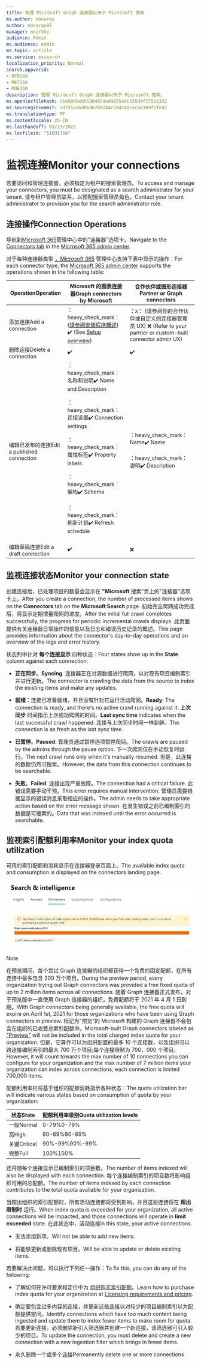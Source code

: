 ```yaml
---
title: 管理 Microsoft Graph 连接器以用于 Microsoft 搜索
ms.author: monaray
author: monaray97
manager: mnirkhe
audience: Admin
ms.audience: Admin
ms.topic: article
ms.service: mssearch
localization_priority: Normal
search.appverid:
- BFB160
- MET150
- MOE150
description: 管理 Microsoft Graph 连接器以用于 Microsoft 搜索。
ms.openlocfilehash: cba50d8eb558b4d74ed46554dc155d4f275b1332
ms.sourcegitcommit: 5df252e6d0bd67bb1b4c59418aceca8369f5fe42
ms.translationtype: MT
ms.contentlocale: zh-CN
ms.lasthandoff: 03/23/2021
ms.locfileid: "51031716"
---
```

<!-- markdownlint-disable no-inline-html -->

# <a name="monitor-your-connections"></a><span data-ttu-id="38f05-103">监视连接</span><span class="sxs-lookup"><span data-stu-id="38f05-103">Monitor your connections</span></span>

<span data-ttu-id="38f05-104">若要访问和管理连接器，必须指定为租户的搜索管理员。</span><span class="sxs-lookup"><span data-stu-id="38f05-104">To access and manage your connectors, you must be designated as a search administrator for your tenant.</span></span> <span data-ttu-id="38f05-105">请与租户管理员联系，以预配搜索管理员角色。</span><span class="sxs-lookup"><span data-stu-id="38f05-105">Contact your tenant administrator to provision you for the search administrator role.</span></span>

## <a name="connection-operations"></a><span data-ttu-id="38f05-106">连接操作</span><span class="sxs-lookup"><span data-stu-id="38f05-106">Connection Operations</span></span>

<span data-ttu-id="38f05-107">导航到[](https://admin.microsoft.com/Adminportal/Home#/MicrosoftSearch/Connectors)[Microsoft 365](https://admin.microsoft.com)管理中心中的"连接器"选项卡。</span><span class="sxs-lookup"><span data-stu-id="38f05-107">Navigate to the [Connectors tab](https://admin.microsoft.com/Adminportal/Home#/MicrosoftSearch/Connectors) in the [Microsoft 365 admin center](https://admin.microsoft.com).</span></span>

<span data-ttu-id="38f05-108">对于每种连接器类型 [，Microsoft 365](https://admin.microsoft.com) 管理中心支持下表中显示的操作：</span><span class="sxs-lookup"><span data-stu-id="38f05-108">For each connector type, the [Microsoft 365 admin center](https://admin.microsoft.com) supports the operations shown in the following table:</span></span>

<span data-ttu-id="38f05-109">Operation</span><span class="sxs-lookup"><span data-stu-id="38f05-109">Operation</span></span> | <span data-ttu-id="38f05-110">Microsoft 的图表连接器</span><span class="sxs-lookup"><span data-stu-id="38f05-110">Graph connectors by Microsoft</span></span> | <span data-ttu-id="38f05-111">合作伙伴或图形连接器</span><span class="sxs-lookup"><span data-stu-id="38f05-111">Partner or Graph connectors</span></span>
--- | --- | ---
<span data-ttu-id="38f05-112">添加连接</span><span class="sxs-lookup"><span data-stu-id="38f05-112">Add a connection</span></span> | <span data-ttu-id="38f05-113">：heavy_check_mark： ([请参阅安装程序概述](configure-connector.md)) </span><span class="sxs-lookup"><span data-stu-id="38f05-113">:heavy_check_mark: (See [Setup overview](configure-connector.md))</span></span> | <span data-ttu-id="38f05-114">：x： (请参阅你的合作伙伴或自定义的连接器管理员 UX) </span><span class="sxs-lookup"><span data-stu-id="38f05-114">:x: (Refer to your partner or custom-built connector admin UX)</span></span>
<span data-ttu-id="38f05-115">删除连接</span><span class="sxs-lookup"><span data-stu-id="38f05-115">Delete a connection</span></span> | :heavy_check_mark: | :heavy_check_mark:
<span data-ttu-id="38f05-118">编辑已发布的连接</span><span class="sxs-lookup"><span data-stu-id="38f05-118">Edit a published connection</span></span> | <span data-ttu-id="38f05-119">：heavy_check_mark：名称和说明</span><span class="sxs-lookup"><span data-stu-id="38f05-119">:heavy_check_mark: Name and Description</span></span><br></br> <span data-ttu-id="38f05-120">：heavy_check_mark：连接设置</span><span class="sxs-lookup"><span data-stu-id="38f05-120">:heavy_check_mark: Connection settings</span></span><br></br> <span data-ttu-id="38f05-121">：heavy_check_mark：属性标签</span><span class="sxs-lookup"><span data-stu-id="38f05-121">:heavy_check_mark: Property labels</span></span><br></br> <span data-ttu-id="38f05-122">：heavy_check_mark： 架构</span><span class="sxs-lookup"><span data-stu-id="38f05-122">:heavy_check_mark: Schema</span></span><br></br> <span data-ttu-id="38f05-123">：heavy_check_mark：刷新计划</span><span class="sxs-lookup"><span data-stu-id="38f05-123">:heavy_check_mark: Refresh schedule</span></span><br></br> | <span data-ttu-id="38f05-124">：heavy_check_mark： Name</span><span class="sxs-lookup"><span data-stu-id="38f05-124">:heavy_check_mark: Name</span></span><br></br> <span data-ttu-id="38f05-125">：heavy_check_mark： 说明</span><span class="sxs-lookup"><span data-stu-id="38f05-125">:heavy_check_mark: Description</span></span>
<span data-ttu-id="38f05-126">编辑草稿连接</span><span class="sxs-lookup"><span data-stu-id="38f05-126">Edit a draft connection</span></span> | :heavy_check_mark: | :x:

## <a name="monitor-your-connection-state"></a><span data-ttu-id="38f05-129">监视连接状态</span><span class="sxs-lookup"><span data-stu-id="38f05-129">Monitor your connection state</span></span>

<span data-ttu-id="38f05-130">创建连接后，已处理项目的数量会显示在 **"Microsoft** 搜索"页上的"连接器"选项卡上。</span><span class="sxs-lookup"><span data-stu-id="38f05-130">After you create a connection, the number of processed items shows on the **Connectors** tab on the **Microsoft Search** page.</span></span> <span data-ttu-id="38f05-131">初始完全爬网成功完成后，将显示定期增量爬网的进度。</span><span class="sxs-lookup"><span data-stu-id="38f05-131">After the initial full crawl completes successfully, the progress for periodic incremental crawls displays.</span></span> <span data-ttu-id="38f05-132">此页面提供有关连接器日常操作的信息以及日志和错误历史记录的概述。</span><span class="sxs-lookup"><span data-stu-id="38f05-132">This page provides information about the connector's day-to-day operations and an overview of the logs and error history.</span></span>

<span data-ttu-id="38f05-133">状态列中针对 **每个连接显示** 四种状态：</span><span class="sxs-lookup"><span data-stu-id="38f05-133">Four states show up in the **State** column against each connection:</span></span>

* <span data-ttu-id="38f05-134">**正在同步**。</span><span class="sxs-lookup"><span data-stu-id="38f05-134">**Syncing**.</span></span> <span data-ttu-id="38f05-135">连接器正在对源数据进行爬网，以对现有项目编制索引并进行更新。</span><span class="sxs-lookup"><span data-stu-id="38f05-135">The connector is crawling the data from the source to index the existing items and make any updates.</span></span>

* <span data-ttu-id="38f05-136">**就绪**：连接已准备就绪，并且没有针对它运行活动爬网。</span><span class="sxs-lookup"><span data-stu-id="38f05-136">**Ready**: The connection is ready, and there's no active crawl running against it.</span></span> <span data-ttu-id="38f05-137">**上次同步** 时间指示上次成功爬网的时间。</span><span class="sxs-lookup"><span data-stu-id="38f05-137">**Last sync time** indicates when the last successful crawl happened.</span></span> <span data-ttu-id="38f05-138">连接与上次同步时间一样新鲜。</span><span class="sxs-lookup"><span data-stu-id="38f05-138">The connection is as fresh as the last sync time.</span></span>

* <span data-ttu-id="38f05-139">**已暂停**。</span><span class="sxs-lookup"><span data-stu-id="38f05-139">**Paused**.</span></span> <span data-ttu-id="38f05-140">管理员通过暂停选项暂停爬网。</span><span class="sxs-lookup"><span data-stu-id="38f05-140">The crawls are paused by the admins through the pause option.</span></span> <span data-ttu-id="38f05-141">下一次爬网仅在手动恢复时运行。</span><span class="sxs-lookup"><span data-stu-id="38f05-141">The next crawl runs only when it's manually resumed.</span></span> <span data-ttu-id="38f05-142">但是，此连接的数据仍然可搜索。</span><span class="sxs-lookup"><span data-stu-id="38f05-142">However, the data from this connection continues to be searchable.</span></span>

* <span data-ttu-id="38f05-143">**失败**。</span><span class="sxs-lookup"><span data-stu-id="38f05-143">**Failed**.</span></span> <span data-ttu-id="38f05-144">连接出现严重故障。</span><span class="sxs-lookup"><span data-stu-id="38f05-144">The connection had a critical failure.</span></span> <span data-ttu-id="38f05-145">此错误需要手动干预。</span><span class="sxs-lookup"><span data-stu-id="38f05-145">This error requires manual intervention.</span></span> <span data-ttu-id="38f05-146">管理员需要根据显示的错误消息采取相应的操作。</span><span class="sxs-lookup"><span data-stu-id="38f05-146">The admin needs to take appropriate action based on the error message shown.</span></span> <span data-ttu-id="38f05-147">在发生错误之前已编制索引的数据是可搜索的。</span><span class="sxs-lookup"><span data-stu-id="38f05-147">Data that was indexed until the error occurred is searchable.</span></span>

## <a name="monitor-your-index-quota-utilization"></a><span data-ttu-id="38f05-148">监视索引配额利用率</span><span class="sxs-lookup"><span data-stu-id="38f05-148">Monitor your index quota utilization</span></span>

<span data-ttu-id="38f05-149">可用的索引配额和消耗显示在连接器登录页面上。</span><span class="sxs-lookup"><span data-stu-id="38f05-149">The available index quota and consumption is displayed on the connectors landing page.</span></span>

![索引配额使用率栏](media/quota_utilization.png)
 
>[!NOTE]
><span data-ttu-id="38f05-151">在预览期间，每个尝试 Graph 连接器的组织都获得一个免费的固定配额，在所有连接中最多包含 200 万个项目。</span><span class="sxs-lookup"><span data-stu-id="38f05-151">During the preview period, every organization trying out Graph connectors was provided a free fixed quota of up to 2 million items across all connections.</span></span> <span data-ttu-id="38f05-152">随着 Graph 连接器正式发布，对于预览版中一直使用 Graph 连接器的组织，免费配额将于 2021 年 4 月 1 日到期。</span><span class="sxs-lookup"><span data-stu-id="38f05-152">With Graph connectors being generally available, the free quota will expire on April 1st, 2021 for those organizations who have been using Graph connectors in preview.</span></span>
><span data-ttu-id="38f05-153">标记为"预览"的 Microsoft 构建[](./connectors-overview.md)的 Graph 连接器不会包含在组织的已收费总索引配额中。</span><span class="sxs-lookup"><span data-stu-id="38f05-153">Microsoft-built Graph connectors labeled as ["Preview"](./connectors-overview.md) will not be included in the total charged index quota for your organization.</span></span> <span data-ttu-id="38f05-154">但是，它算作可以为组织配置的最多 10 个连接数，以及组织可以跨连接编制索引的最大 700 万个项目;每个连接限制为 700，000 个项目。</span><span class="sxs-lookup"><span data-stu-id="38f05-154">However, it will count towards the max number of 10 connections you can configure for your organization and the max number of 7 million items your organization can index across connections; each connection is limited 700,000 items.</span></span> 

<span data-ttu-id="38f05-155">配额利用率栏将基于组织的配额消耗指示各种状态：</span><span class="sxs-lookup"><span data-stu-id="38f05-155">The quota utilization bar will indicate various states based on consumption of quota by your organization:</span></span>

<span data-ttu-id="38f05-156">状态</span><span class="sxs-lookup"><span data-stu-id="38f05-156">State</span></span> | <span data-ttu-id="38f05-157">配额利用率级别</span><span class="sxs-lookup"><span data-stu-id="38f05-157">Quota utilization levels</span></span>
--- | --- 
<span data-ttu-id="38f05-158">一般</span><span class="sxs-lookup"><span data-stu-id="38f05-158">Normal</span></span> | <span data-ttu-id="38f05-159">0-79%</span><span class="sxs-lookup"><span data-stu-id="38f05-159">0-79%</span></span>
<span data-ttu-id="38f05-160">高</span><span class="sxs-lookup"><span data-stu-id="38f05-160">High</span></span> | <span data-ttu-id="38f05-161">80-89%</span><span class="sxs-lookup"><span data-stu-id="38f05-161">80-89%</span></span>
<span data-ttu-id="38f05-162">关键</span><span class="sxs-lookup"><span data-stu-id="38f05-162">Critical</span></span> | <span data-ttu-id="38f05-163">90%-99%</span><span class="sxs-lookup"><span data-stu-id="38f05-163">90%-99%</span></span>
<span data-ttu-id="38f05-164">完整</span><span class="sxs-lookup"><span data-stu-id="38f05-164">Full</span></span> | <span data-ttu-id="38f05-165">100%</span><span class="sxs-lookup"><span data-stu-id="38f05-165">100%</span></span>

<!-- 
![Quota utilization levels](media/connectors-quota-utilization-levels.png)
-->

<span data-ttu-id="38f05-166">还将随每个连接显示已编制索引的项目数。</span><span class="sxs-lookup"><span data-stu-id="38f05-166">The number of items indexed will also be displayed with each connection.</span></span> <span data-ttu-id="38f05-167">每个连接编制索引的项目数将影响组织可用的总配额。</span><span class="sxs-lookup"><span data-stu-id="38f05-167">The number of items indexed by each connection contributes to the total quota available for your organization.</span></span>

<span data-ttu-id="38f05-168">当超出组织的索引配额时，所有活动连接都将受到影响，并且这些连接将在 **超出限制时** 运行。</span><span class="sxs-lookup"><span data-stu-id="38f05-168">When index quota is exceeded for your organization, all active connections will be impacted, and those connections will operate in **limit exceeded** state.</span></span> <span data-ttu-id="38f05-169">在此状态中，活动连接</span><span class="sxs-lookup"><span data-stu-id="38f05-169">In this state, your active connections</span></span>  

* <span data-ttu-id="38f05-170">无法添加新项。</span><span class="sxs-lookup"><span data-stu-id="38f05-170">Will not be able to add new items.</span></span>

* <span data-ttu-id="38f05-171">将能够更新或删除现有项目。</span><span class="sxs-lookup"><span data-stu-id="38f05-171">Will be able to update or delete existing items.</span></span>

<span data-ttu-id="38f05-172">若要解决此问题，可以执行下列任一操作：</span><span class="sxs-lookup"><span data-stu-id="38f05-172">To fix this, you can do any of the following:</span></span>

* <span data-ttu-id="38f05-173">了解如何在许可要求和定价中为 [组织购买索引配额](licensing.md)。</span><span class="sxs-lookup"><span data-stu-id="38f05-173">Learn how to purchase index quota for your organization at [Licensing requirements and pricing](licensing.md).</span></span>

* <span data-ttu-id="38f05-174">确定要包含过多内容的连接，并更新这些连接以对较少的项目编制索引以为配额提供空间。</span><span class="sxs-lookup"><span data-stu-id="38f05-174">Identify connections which have too much content being ingested and update them to index fewer items to make room for quota.</span></span> <span data-ttu-id="38f05-175">若要更新连接，必须删除新引入筛选器并创建一个新连接，该筛选器可引入较少的项目。</span><span class="sxs-lookup"><span data-stu-id="38f05-175">To update the connection, you must delete and create a new connection with a new ingestion filter which brings in fewer items.</span></span>

* <span data-ttu-id="38f05-176">永久删除一个或多个连接</span><span class="sxs-lookup"><span data-stu-id="38f05-176">Permanently delete one or more connections</span></span>